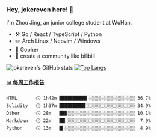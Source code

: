 ### Hey, jokereven here! 👋

I'm Zhou Jing, an junior college student at WuHan.

-   :hammer_and_pick: Go / React / TypeScript / Python
-   :pencil2: Arch Linux / Neovim / Windows
-   :seedling: Gopher
-   :thought_balloon: create a community like bilibili

![jokereven's GitHub stats](https://github-readme-stats.vercel.app/api?username=jokereven&show_icons=true)
[![Top Langs](https://github-readme-stats.vercel.app/api/top-langs/?username=jokereven&layout=compact)](https://github.com/anuraghazra/github-readme-stats)

<!-- waka-box start -->
#### <a href="https://gist.github.com/9f8118785e2d128d746db5f61b0e0a2a" target="_blank">📊 每周工作报告</a>
```text
HTML       🕓 1h42m ██████████▎░░░░░░░░░░░░░░░░░ 36.7%
Solidity   🕓 1h37m █████████▊░░░░░░░░░░░░░░░░░░ 34.9%
Other      🕓 28m   ██▊░░░░░░░░░░░░░░░░░░░░░░░░░ 10.1%
Markdown   🕓 22m   ██▏░░░░░░░░░░░░░░░░░░░░░░░░░  7.9%
Python     🕓 13m   █▎░░░░░░░░░░░░░░░░░░░░░░░░░░  4.9%
```
<!-- Powered by https://github.com/journey-ad/waka-box-go . -->
<!-- waka-box end -->
